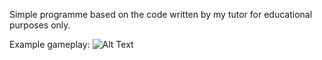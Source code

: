 Simple programme based on the code written by my tutor for educational purposes only.

Example gameplay:
![Alt Text](video.gif)